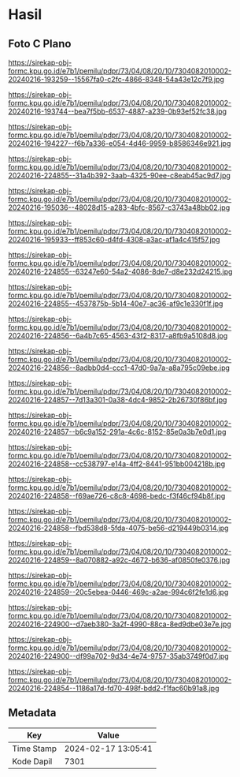 # Hasil

## Foto C Plano

https://sirekap-obj-formc.kpu.go.id/e7b1/pemilu/pdpr/73/04/08/20/10/7304082010002-20240216-193259--15567fa0-c2fc-4866-8348-54a43e12c7f9.jpg

https://sirekap-obj-formc.kpu.go.id/e7b1/pemilu/pdpr/73/04/08/20/10/7304082010002-20240216-193744--bea7f5bb-6537-4887-a239-0b93ef52fc38.jpg

https://sirekap-obj-formc.kpu.go.id/e7b1/pemilu/pdpr/73/04/08/20/10/7304082010002-20240216-194227--f6b7a336-e054-4d46-9959-b8586346e921.jpg

https://sirekap-obj-formc.kpu.go.id/e7b1/pemilu/pdpr/73/04/08/20/10/7304082010002-20240216-224855--31a4b392-3aab-4325-90ee-c8eab45ac9d7.jpg

https://sirekap-obj-formc.kpu.go.id/e7b1/pemilu/pdpr/73/04/08/20/10/7304082010002-20240216-195036--48028d15-a283-4bfc-8567-c3743a48bb02.jpg

https://sirekap-obj-formc.kpu.go.id/e7b1/pemilu/pdpr/73/04/08/20/10/7304082010002-20240216-195933--ff853c60-d4fd-4308-a3ac-af1a4c415f57.jpg

https://sirekap-obj-formc.kpu.go.id/e7b1/pemilu/pdpr/73/04/08/20/10/7304082010002-20240216-224855--63247e60-54a2-4086-8de7-d8e232d24215.jpg

https://sirekap-obj-formc.kpu.go.id/e7b1/pemilu/pdpr/73/04/08/20/10/7304082010002-20240216-224855--4537875b-5b14-40e7-ac36-af9c1e330f1f.jpg

https://sirekap-obj-formc.kpu.go.id/e7b1/pemilu/pdpr/73/04/08/20/10/7304082010002-20240216-224856--6a4b7c65-4563-43f2-8317-a8fb9a5108d8.jpg

https://sirekap-obj-formc.kpu.go.id/e7b1/pemilu/pdpr/73/04/08/20/10/7304082010002-20240216-224856--8adbb0d4-ccc1-47d0-9a7a-a8a795c09ebe.jpg

https://sirekap-obj-formc.kpu.go.id/e7b1/pemilu/pdpr/73/04/08/20/10/7304082010002-20240216-224857--7d13a301-0a38-4dc4-9852-2b26730f86bf.jpg

https://sirekap-obj-formc.kpu.go.id/e7b1/pemilu/pdpr/73/04/08/20/10/7304082010002-20240216-224857--b6c9a152-291a-4c6c-8152-85e0a3b7e0d1.jpg

https://sirekap-obj-formc.kpu.go.id/e7b1/pemilu/pdpr/73/04/08/20/10/7304082010002-20240216-224858--cc538797-e14a-4ff2-8441-951bb004218b.jpg

https://sirekap-obj-formc.kpu.go.id/e7b1/pemilu/pdpr/73/04/08/20/10/7304082010002-20240216-224858--f69ae726-c8c8-4698-bedc-f3f46cf94b8f.jpg

https://sirekap-obj-formc.kpu.go.id/e7b1/pemilu/pdpr/73/04/08/20/10/7304082010002-20240216-224858--fbd538d8-5fda-4075-be56-d219449b0314.jpg

https://sirekap-obj-formc.kpu.go.id/e7b1/pemilu/pdpr/73/04/08/20/10/7304082010002-20240216-224859--8a070882-a92c-4672-b636-af0850fe0376.jpg

https://sirekap-obj-formc.kpu.go.id/e7b1/pemilu/pdpr/73/04/08/20/10/7304082010002-20240216-224859--20c5ebea-0446-469c-a2ae-994c6f2fe1d6.jpg

https://sirekap-obj-formc.kpu.go.id/e7b1/pemilu/pdpr/73/04/08/20/10/7304082010002-20240216-224900--d7aeb380-3a2f-4990-88ca-8ed9dbe03e7e.jpg

https://sirekap-obj-formc.kpu.go.id/e7b1/pemilu/pdpr/73/04/08/20/10/7304082010002-20240216-224900--df99a702-9d34-4e74-9757-35ab3749f0d7.jpg

https://sirekap-obj-formc.kpu.go.id/e7b1/pemilu/pdpr/73/04/08/20/10/7304082010002-20240216-224854--1186a17d-fd70-498f-bdd2-f1fac60b91a8.jpg


## Metadata

| Key        | Value               |
| ---------- | ------------------- |
| Time Stamp | 2024-02-17 13:05:41 |
| Kode Dapil | 7301                |



